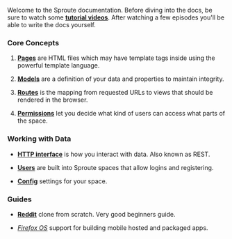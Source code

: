 Welcome to the Sproute documentation. Before diving into the docs, be sure to watch some **[tutorial videos](/videos)**. After watching a few episodes you'll be able to write the docs yourself.

### Core Concepts

1. [**Pages**](/docs/pages) are HTML files which may have template tags inside using the powerful template language.

2. [**Models**](/docs/models) are a definition of your data and properties to maintain integrity.

3. [**Routes**](/docs/routes) is the mapping from requested URLs to views that should be rendered in the browser.

4. [**Permissions**](/docs/permissions) let you decide what kind of users can access what parts of the space.

### Working with Data

- [**HTTP interface**](/docs/rest) is how you interact with data. Also known as REST.

- [**Users**](/docs/users) are built into Sproute spaces that allow logins and registering.

- [**Config**](/docs/config) settings for your space.

### Guides

- [**Reddit**](/docs/reddit) clone from scratch. Very good beginners guide.

- [*Firefox OS*](/docs/firefoxos) support for building mobile hosted and packaged apps.
